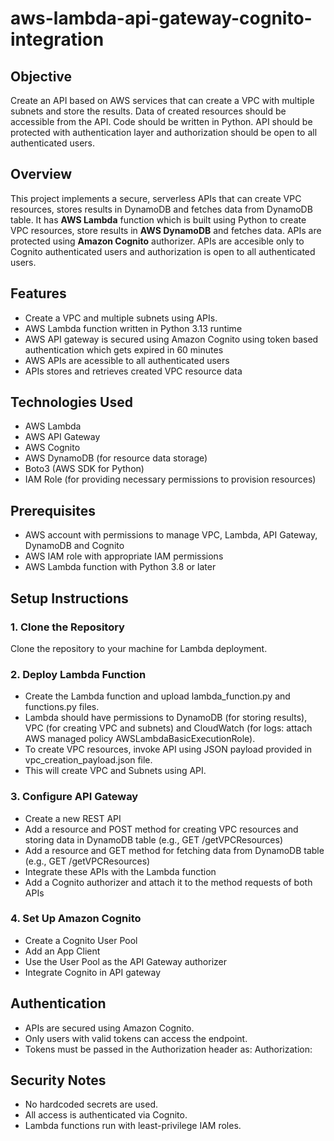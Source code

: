 # aws-lambda-api-gateway-cognito-integration

## Objective

Create an API based on AWS services that can create a VPC with multiple subnets and store the results. Data of created resources should be accessible from the API. Code should be written in Python. API should be protected with authentication layer and authorization should be open to all authenticated users.

## Overview

This project implements a secure, serverless APIs that can create VPC resources, stores results in DynamoDB and fetches data from DynamoDB table. It has **AWS Lambda** function which is built using Python to create VPC resources, store results in **AWS DynamoDB** and fetches data. APIs are protected using **Amazon Cognito** authorizer. APIs are accesible only to Cognito authenticated users and authorization is open to all authenticated users.

## Features

- Create a VPC and multiple subnets using APIs.
- AWS Lambda function written in Python 3.13 runtime
- AWS API gateway is secured using Amazon Cognito using token based authentication which gets expired in 60 minutes
- AWS APIs are acessible to all authenticated users
- APIs stores and retrieves created VPC resource data

## Technologies Used

- AWS Lambda
- AWS API Gateway
- AWS Cognito
- AWS DynamoDB (for resource data storage)
- Boto3 (AWS SDK for Python)
- IAM Role (for providing necessary permissions to provision resources)

## Prerequisites

- AWS account with permissions to manage VPC, Lambda, API Gateway, DynamoDB and Cognito
- AWS IAM role with appropriate IAM permissions
- AWS Lambda function with Python 3.8 or later

## Setup Instructions

### 1. Clone the Repository
Clone the repository to your machine for Lambda deployment.

### 2. Deploy Lambda Function
- Create the Lambda function and upload lambda_function.py and functions.py files.
- Lambda should have permissions to DynamoDB (for storing results), VPC (for creating VPC and subnets) and CloudWatch (for logs: attach AWS managed policy AWSLambdaBasicExecutionRole).
- To create VPC resources, invoke API using JSON payload provided in vpc_creation_payload.json file.
- This will create VPC and Subnets using API.

### 3. Configure API Gateway
- Create a new REST API
- Add a resource and POST method for creating VPC resources and storing data in DynamoDB table (e.g., GET /getVPCResources)
- Add a resource and GET method for fetching data from DynamoDB table (e.g., GET /getVPCResources)
- Integrate these APIs with the Lambda function
- Add a Cognito authorizer and attach it to the method requests of both APIs

### 4. Set Up Amazon Cognito
- Create a Cognito User Pool
- Add an App Client
- Use the User Pool as the API Gateway authorizer
- Integrate Cognito in API gateway

## Authentication
- APIs are secured using Amazon Cognito.
- Only users with valid tokens can access the endpoint.
- Tokens must be passed in the Authorization header as: Authorization: <your-token>

## Security Notes
- No hardcoded secrets are used.
- All access is authenticated via Cognito.
- Lambda functions run with least-privilege IAM roles.
